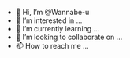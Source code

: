 - 👋 Hi, I’m @Wannabe-u
- 👀 I’m interested in ...
- 🌱 I’m currently learning ...
- 💞️ I’m looking to collaborate on ...
- 📫 How to reach me ...

<!---
Wannabe-u/Wannabe-u is a ✨ special ✨ repository because its `README.md` (this file) appears on your GitHub profile.
You can click the Preview link to take a look at your changes.
--->
